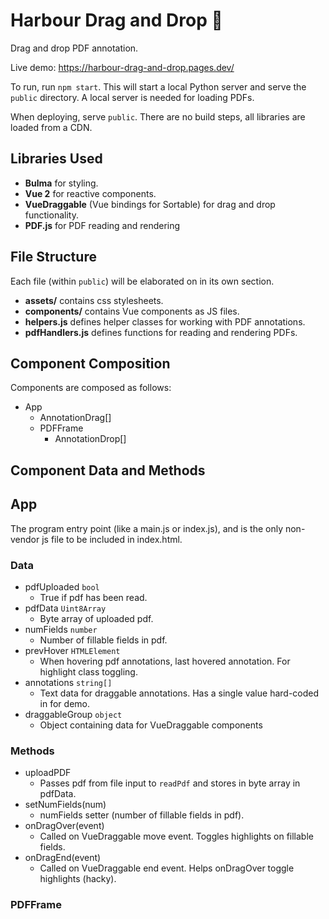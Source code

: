 # Harbour Drag and Drop :dragon:
Drag and drop PDF annotation.

Live demo: https://harbour-drag-and-drop.pages.dev/

To run, run `npm start`. This will start a local Python server and serve the `public` directory. A local server is needed for loading PDFs.

When deploying, serve `public`. There are no build steps, all libraries are loaded from a CDN.

## Libraries Used
- **Bulma** for styling.
- **Vue 2** for reactive components.
- **VueDraggable** (Vue bindings for Sortable) for drag and drop functionality.
- **PDF.js** for PDF reading and rendering

## File Structure
Each file (within `public`) will be elaborated on in its own section.
- **assets/** contains css stylesheets.
- **components/** contains Vue components as JS files.
- **helpers.js** defines helper classes for working with PDF annotations.
- **pdfHandlers.js** defines functions for reading and rendering PDFs.

## Component Composition 
Components are composed as follows:
- App
	- AnnotationDrag[]
	- PDFFrame
		- AnnotationDrop[]

## Component Data and Methods

## App
The program entry point (like a main.js or index.js), and is the only non-vendor js file to be included in index.html.

### Data 
- pdfUploaded `bool`
	- True if pdf has been read. 
- pdfData `Uint8Array`
	- Byte array of uploaded pdf.
- numFields `number`
	- Number of fillable fields in pdf.
- prevHover `HTMLElement`
	- When hovering pdf annotations, last hovered annotation. For highlight class toggling.
- annotations `string[]`
	- Text data for draggable annotations. Has a single value hard-coded in for demo.
- draggableGroup `object`
	- Object containing data for VueDraggable components


### Methods
- uploadPDF
	- Passes pdf from file input to `readPdf` and stores in byte array in pdfData.
- setNumFields(num)
	- numFields setter (number of fillable fields in pdf).
- onDragOver(event)
	- Called on VueDraggable move event. Toggles highlights on fillable fields.
- onDragEnd(event)
	- Called on VueDraggable end event. Helps onDragOver toggle highlights (hacky).



### PDFFrame
###